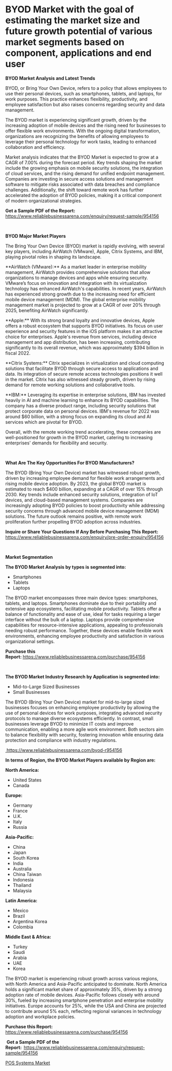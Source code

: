 <p><h1>BYOD Market with the goal of estimating the market size and future growth potential of various market segments based on component, applications and end user</h1></p><p><strong>BYOD Market Analysis and Latest Trends</strong></p>
<p><p>BYOD, or Bring Your Own Device, refers to a policy that allows employees to use their personal devices, such as smartphones, tablets, and laptops, for work purposes. This practice enhances flexibility, productivity, and employee satisfaction but also raises concerns regarding security and data management.</p><p>The BYOD market is experiencing significant growth, driven by the increasing adoption of mobile devices and the rising need for businesses to offer flexible work environments. With the ongoing digital transformation, organizations are recognizing the benefits of allowing employees to leverage their personal technology for work tasks, leading to enhanced collaboration and efficiency.</p><p>Market analysis indicates that the BYOD Market is expected to grow at a CAGR of 7.00% during the forecast period. Key trends shaping the market include the growing emphasis on mobile security solutions, the integration of cloud services, and the rising demand for unified endpoint management. Companies are investing in secure access solutions and management software to mitigate risks associated with data breaches and compliance challenges. Additionally, the shift toward remote work has further accelerated the adoption of BYOD policies, making it a critical component of modern organizational strategies.</p></p>
<p><strong>Get a Sample PDF of the Report:&nbsp;</strong> <a href="https://www.reliablebusinessarena.com/enquiry/request-sample/954156?utm_campaign=3122&utm_medium=2&utm_source=Github&utm_content=ia&utm_term=05032025&utm_id=byod">https://www.reliablebusinessarena.com/enquiry/request-sample/954156</a></p>
<p>&nbsp;</p>
<p><strong>BYOD Major Market Players</strong></p>
<p><p>The Bring Your Own Device (BYOD) market is rapidly evolving, with several key players, including AirWatch (VMware), Apple, Citrix Systems, and IBM, playing pivotal roles in shaping its landscape. </p><p>**AirWatch (VMware):** As a market leader in enterprise mobility management, AirWatch provides comprehensive solutions that allow organizations to manage devices and apps while ensuring security. VMware’s focus on innovation and integration with its virtualization technology has enhanced AirWatch's capabilities. In recent years, AirWatch has experienced strong growth due to the increasing need for efficient mobile device management (MDM). The global enterprise mobility management market is projected to grow at a CAGR of over 20% through 2025, benefiting AirWatch significantly.</p><p>**Apple:** With its strong brand loyalty and innovative devices, Apple offers a robust ecosystem that supports BYOD initiatives. Its focus on user experience and security features in the iOS platform makes it an attractive choice for enterprises. Apple's revenue from services, including device management and app distribution, has been increasing, contributing significantly to its overall revenue, which was approximately $394 billion in fiscal 2022.</p><p>**Citrix Systems:** Citrix specializes in virtualization and cloud computing solutions that facilitate BYOD through secure access to applications and data. Its integration of secure remote access technologies positions it well in the market. Citrix has also witnessed steady growth, driven by rising demand for remote working solutions and collaborative tools.</p><p>**IBM:** Leveraging its expertise in enterprise solutions, IBM has invested heavily in AI and machine learning to enhance its BYOD capabilities. The company has a diverse product range, including security solutions that protect corporate data on personal devices. IBM's revenue for 2022 was around $60 billion, with a strong focus on expanding its cloud and AI services which are pivotal for BYOD.</p><p>Overall, with the remote working trend accelerating, these companies are well-positioned for growth in the BYOD market, catering to increasing enterprises' demands for flexibility and security.</p></p>
<p>&nbsp;</p>
<p><strong>What Are The Key Opportunities For BYOD Manufacturers?</strong></p>
<p><p>The BYOD (Bring Your Own Device) market has witnessed robust growth, driven by increasing employee demand for flexible work arrangements and rising mobile device adoption. By 2023, the global BYOD market is estimated to reach $400 billion, expanding at a CAGR of over 15% through 2030. Key trends include enhanced security solutions, integration of IoT devices, and cloud-based management systems. Companies are increasingly adopting BYOD policies to boost productivity while addressing security concerns through advanced mobile device management (MDM) solutions. The future outlook remains positive, with remote work proliferation further propelling BYOD adoption across industries.</p></p>
<p><strong>Inquire or Share Your Questions If Any Before Purchasing This Report:</strong> <a href="https://www.reliablebusinessarena.com/enquiry/pre-order-enquiry/954156?utm_campaign=3122&utm_medium=2&utm_source=Github&utm_content=ia&utm_term=05032025&utm_id=byod">https://www.reliablebusinessarena.com/enquiry/pre-order-enquiry/954156</a></p>
<p>&nbsp;</p>
<p><strong>Market Segmentation</strong></p>
<p><strong>The BYOD Market Analysis by types is segmented into:</strong></p>
<p><ul><li>Smartphones</li><li>Tablets</li><li>Laptops</li></ul></p>
<p><p>The BYOD market encompasses three main device types: smartphones, tablets, and laptops. Smartphones dominate due to their portability and extensive app ecosystems, facilitating mobile productivity. Tablets offer a balance of functionality and ease of use, ideal for tasks requiring a larger interface without the bulk of a laptop. Laptops provide comprehensive capabilities for resource-intensive applications, appealing to professionals needing robust performance. Together, these devices enable flexible work environments, enhancing employee productivity and satisfaction in various organizational settings.</p></p>
<p><strong>Purchase this Report:&nbsp;</strong><a href="https://www.reliablebusinessarena.com/purchase/954156?utm_campaign=3122&utm_medium=2&utm_source=Github&utm_content=ia&utm_term=05032025&utm_id=byod">https://www.reliablebusinessarena.com/purchase/954156</a></p>
<p>&nbsp;</p>
<p><strong>The BYOD Market Industry Research by Application is segmented into:</strong></p>
<p><ul><li>Mid-to-Large Sized Businesses</li><li>Small Businesses</li></ul></p>
<p><p>The BYOD (Bring Your Own Device) market for mid-to-large sized businesses focuses on enhancing employee productivity by allowing the use of personal devices for work purposes, integrating advanced security protocols to manage diverse ecosystems efficiently. In contrast, small businesses leverage BYOD to minimize IT costs and improve communication, enabling a more agile work environment. Both sectors aim to balance flexibility with security, fostering innovation while ensuring data protection and compliance with industry regulations.</p></p>
<p><a href="https://www.reliablebusinessarena.com/byod-r954156?utm_campaign=3122&utm_medium=2&utm_source=Github&utm_content=ia&utm_term=05032025&utm_id=byod">&nbsp;https://www.reliablebusinessarena.com/byod-r954156</a></p>
<p><strong>In terms of Region, the BYOD Market Players available by Region are:</strong></p>
<p>
    <p> <strong> North America: </strong>
        <ul>
            <li>United States</li>
            <li>Canada</li>
        </ul>
        </p> 
    <p> <strong> Europe: </strong>
        <ul>
            <li>Germany</li>
            <li>France</li>
            <li>U.K.</li>
            <li>Italy</li>
            <li>Russia</li>
        </ul>
        </p> 
    <p> <strong> Asia-Pacific: </strong>
        <ul>
            <li>China</li>
            <li>Japan</li>
            <li>South Korea</li>
            <li>India</li>
            <li>Australia</li>
            <li>China Taiwan</li>
            <li>Indonesia</li>
            <li>Thailand</li>
            <li>Malaysia</li>
        </ul>
        </p> 
    <p> <strong> Latin America: </strong>
        <ul>
            <li>Mexico</li>
            <li>Brazil</li>
            <li>Argentina Korea</li>
            <li>Colombia</li>
        </ul>
        </p> 
    <p> <strong> Middle East & Africa: </strong>
        <ul>
            <li>Turkey</li>
            <li>Saudi</li>
            <li>Arabia</li>
            <li>UAE</li>
            <li>Korea</li>
        </ul>
    </p>
    </p>
<p><p>The BYOD market is experiencing robust growth across various regions, with North America and Asia-Pacific anticipated to dominate. North America holds a significant market share of approximately 35%, driven by a strong adoption rate of mobile devices. Asia-Pacific follows closely with around 30%, fueled by increasing smartphone penetration and enterprise mobility initiatives. Europe accounts for 25%, while the USA and China are projected to contribute around 5% each, reflecting regional variances in technology adoption and workplace policies.</p></p>
<p><strong>Purchase this Report: </strong><a href="https://www.reliablebusinessarena.com/purchase/954156?utm_campaign=3122&utm_medium=2&utm_source=Github&utm_content=ia&utm_term=05032025&utm_id=byod">https://www.reliablebusinessarena.com/purchase/954156</a></p>
<p>&nbsp;<strong>Get a Sample PDF of the Report:&nbsp;&nbsp;</strong><a href="https://www.reliablebusinessarena.com/enquiry/request-sample/954156?utm_campaign=3122&utm_medium=2&utm_source=Github&utm_content=ia&utm_term=05032025&utm_id=byod">https://www.reliablebusinessarena.com/enquiry/request-sample/954156</a></p>
<p><strong></strong></p>
<p><p><a href="https://github.com/supicweg/Market-Research-Report-List-1/blob/main/pos-systems-market.md?utm_campaign=3122&utm_medium=2&utm_source=Github&utm_content=ia&utm_term=05032025&utm_id=byod">POS Systems Market</a></p></p>